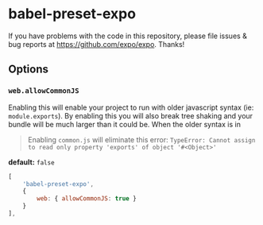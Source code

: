 # babel-preset-expo

If you have problems with the code in this repository, please file issues & bug reports
at https://github.com/expo/expo. Thanks!

## Options

### `web.allowCommonJS`

Enabling this will enable your project to run with older javascript syntax (ie: `module.exports`). By enabling this you will also break tree shaking and your bundle will be much larger than it could be. When the older syntax is in

> Enabling `common.js` will eliminate this error: `TypeError: Cannot assign to read only property 'exports' of object '#<Object>'`

**default:** `false`

```js
[
    'babel-preset-expo',
    {
        web: { allowCommonJS: true }
    }
],
```
